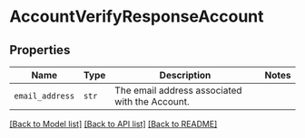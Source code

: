 # AccountVerifyResponseAccount



## Properties

| Name | Type | Description | Notes |
| ---- | ---- | ----------- | ----- |
| `email_address` | ```str``` |  The email address associated with the Account.  |  |


[[Back to Model list]](../README.md#documentation-for-models) [[Back to API list]](../README.md#documentation-for-api-endpoints) [[Back to README]](../README.md)


